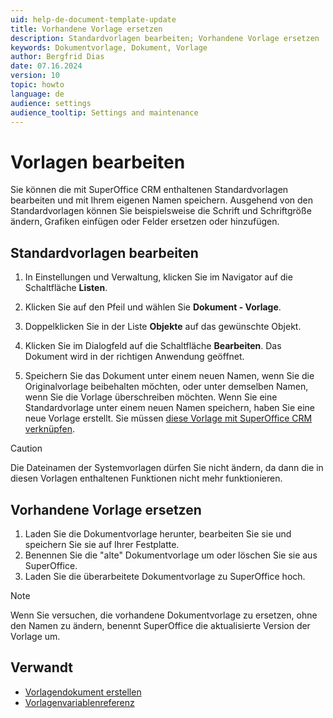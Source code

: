 ```yaml
---
uid: help-de-document-template-update
title: Vorhandene Vorlage ersetzen
description: Standardvorlagen bearbeiten; Vorhandene Vorlage ersetzen
keywords: Dokumentvorlage, Dokument, Vorlage
author: Bergfrid Dias
date: 07.16.2024
version: 10
topic: howto
language: de
audience: settings
audience_tooltip: Settings and maintenance
---
```


# Vorlagen bearbeiten

Sie können die mit SuperOffice CRM enthaltenen Standardvorlagen bearbeiten und mit Ihrem eigenen Namen speichern. Ausgehend von den Standardvorlagen können Sie beispielsweise die Schrift und Schriftgröße ändern, Grafiken einfügen oder Felder ersetzen oder hinzufügen.

## Standardvorlagen bearbeiten

1. In Einstellungen und Verwaltung, klicken Sie im Navigator auf die Schaltfläche **Listen**.

2. Klicken Sie auf den Pfeil und wählen Sie **Dokument - Vorlage**.

3. Doppelklicken Sie in der Liste **Objekte** auf das gewünschte Objekt.

4. Klicken Sie im Dialogfeld auf die Schaltfläche **Bearbeiten**. Das Dokument wird in der richtigen Anwendung geöffnet.

5. Speichern Sie das Dokument unter einem neuen Namen, wenn Sie die Originalvorlage beibehalten möchten, oder unter demselben Namen, wenn Sie die Vorlage überschreiben möchten.
    Wenn Sie eine Standardvorlage unter einem neuen Namen speichern, haben Sie eine neue Vorlage erstellt. Sie müssen [diese Vorlage mit SuperOffice CRM verknüpfen][1].

> [!CAUTION]
> Die Dateinamen der Systemvorlagen dürfen Sie nicht ändern, da dann die in diesen Vorlagen enthaltenen Funktionen nicht mehr funktionieren.

## Vorhandene Vorlage ersetzen

1. Laden Sie die Dokumentvorlage herunter, bearbeiten Sie sie und speichern Sie sie auf Ihrer Festplatte.
2. Benennen Sie die "alte" Dokumentvorlage um oder löschen Sie sie aus SuperOffice.
3. Laden Sie die überarbeitete Dokumentvorlage zu SuperOffice hoch.

> [!NOTE]
> Wenn Sie versuchen, die vorhandene Dokumentvorlage zu ersetzen, ohne den Namen zu ändern, benennt SuperOffice die aktualisierte Version der Vorlage um.

## Verwandt

* [Vorlagendokument erstellen][2]
* [Vorlagenvariablenreferenz][3]

<!-- Referenced links -->
[1]: link-template.md
[2]: ../learn/create.md
[3]: ../../../../en/document/templates/variables/index.md

<!-- Referenced images -->
